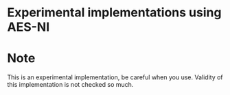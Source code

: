 Experimental implementations using AES-NI
====

# Note

This is an experimental implementation, be careful when you use. Validity of this implementation is not checked so much.
